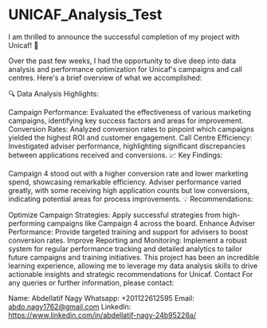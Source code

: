 # UNICAF_Analysis_Test

I am thrilled to announce the successful completion of my project with Unicaf! 🎉

Over the past few weeks, I had the opportunity to dive deep into data analysis and performance optimization for Unicaf's campaigns and call centres. Here's a brief overview of what we accomplished:

🔍 Data Analysis Highlights:

Campaign Performance: Evaluated the effectiveness of various marketing campaigns, identifying key success factors and areas for improvement.
Conversion Rates: Analyzed conversion rates to pinpoint which campaigns yielded the highest ROI and customer engagement.
Call Centre Efficiency: Investigated adviser performance, highlighting significant discrepancies between applications received and conversions.
📈 Key Findings:

Campaign 4 stood out with a higher conversion rate and lower marketing spend, showcasing remarkable efficiency.
Adviser performance varied greatly, with some receiving high application counts but low conversions, indicating potential areas for process improvements.
💡 Recommendations:

Optimize Campaign Strategies: Apply successful strategies from high-performing campaigns like Campaign 4 across the board.
Enhance Adviser Performance: Provide targeted training and support for advisers to boost conversion rates.
Improve Reporting and Monitoring: Implement a robust system for regular performance tracking and detailed analytics to tailor future campaigns and training initiatives.
This project has been an incredible learning experience, allowing me to leverage my data analysis skills to drive actionable insights and strategic recommendations for Unicaf.
Contact
For any queries or further information, please contact:

Name: Abdellatif Nagy
Whatsapp: +201122612595
Email: abdo.nagy1762@gmail.com
LinkedIn: https://www.linkedin.com/in/abdellatif-nagy-24b95226a/
